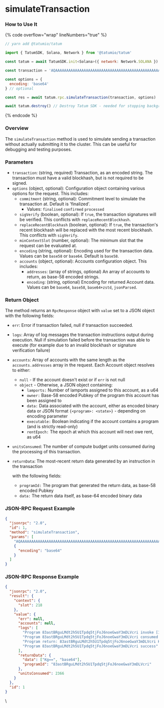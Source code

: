 # simulateTransaction

### How to Use It

{% code overflow="wrap" lineNumbers="true" %}
```javascript
// yarn add @tatumio/tatum

import { TatumSDK, Solana, Network } from '@tatumio/tatum'

const tatum = await TatumSDK.init<Solana>({ network: Network.SOLANA })

const transaction = 'AQAAAAAAAAAAAAAAAAAAAAAAAAAAAAAAAAAAAAAAAAAAAAAAAAAAAAAAAAAAAAAAAAAAAAAAAAAAAAAAAAAAAAABAAEDArczbMia1tLmq7zz4DinMNN0pJ1JtLdqIJPUw3YrGCzYAMHBsgN27lcgB6H2WQvFgyZuJYHa46puOQo9yQ8CVQbd9uHXZaGT2cvhRs7reawctIXtX1s3kTqM9YV+/wCp20C7Wj2aiuk5TReAXo+VTVg8QTHjs0UjNMMKCvpzZ+ABAgEBARU='

const options = {
  encoding: 'base64'
} // optional

const res = await tatum.rpc.simulateTransaction(transaction, options)

await tatum.destroy() // Destroy Tatum SDK - needed for stopping background jobs
```
{% endcode %}

### Overview

The `simulateTransaction` method is used to simulate sending a transaction without actually submitting it to the cluster. This can be useful for debugging and testing purposes.

### Parameters

* `transaction`: (string, required) Transaction, as an encoded string. The transaction must have a valid blockhash, but is not required to be signed.
* `options` (object, optional): Configuration object containing various options for the request. This includes:
  * `commitment` (string, optional): Commitment level to simulate the transaction at. Default is 'finalized'.&#x20;
    * Values: `finalised` `confirmed` `processed`
  * `sigVerify` (boolean, optional): If `true`, the transaction signatures will be verified. This conflicts with `replaceRecentBlockhash`.
  * `replaceRecentBlockhash` (boolean, optional): If `true`, the transaction's recent blockhash will be replaced with the most recent blockhash. This conflicts with `sigVerify`.
  * `minContextSlot` (number, optional): The minimum slot that the request can be evaluated at.
  * `encoding` (string, optional): Encoding used for the transaction data. Values can be `base58` or `base64`. Default is `base58`.
  * `accounts` (object, optional): Accounts configuration object. This includes:
    * `addresses`: (array of strings, optional) An array of accounts to return, as base-58 encoded strings.
    * `encoding`: (string, optional) Encoding for returned Account data. Values can be `base64`, `base58`, `base64+zstd`, `jsonParsed`.

### Return Object

The method returns an `RpcResponse` object with `value` set to a JSON object with the following fields:

* `err`: Error if transaction failed, null if transaction succeeded.
* `logs`: Array of log messages the transaction instructions output during execution. Null if simulation failed before the transaction was able to execute (for example due to an invalid blockhash or signature verification failure)
* `accounts`: Array of accounts with the same length as the `accounts.addresses` array in the request. Each Account object resolves to either:
  * `null` - If the account doesn't exist or if `err` is not null
  * `object` - Otherwise, a JSON object containing:
    * `lamports:`  Number of lamports assigned to this account, as a u64
    * `owner:`  Base-58 encoded Pubkey of the program this account has been assigned to
    * `data:`  Data associated with the account, either as encoded binary data or JSON format `{<program>: <state>}` - depending on encoding parameter
    * `executable:` Boolean indicating if the account contains a program (and is strictly read-only)
    * `rentEpoch:` The epoch at which this account will next owe rent, as u64
* `unitsConsumed`: The number of compute budget units consumed during the processing of this transaction.
*   `returnData`: The most-recent return data generated by an instruction in the transaction&#x20;

    with the following fields:

    * `programId:`  The program that generated the return data, as base-58 encoded Pubkey
    * `data:` The return data itself, as base-64 encoded binary data

### JSON-RPC Request Example

```json
{
  "jsonrpc": "2.0",
  "id": 1,
  "method": "simulateTransaction",
  "params": [
    "AQAAAAAAAAAAAAAAAAAAAAAAAAAAAAAAAAAAAAAAAAAAAAAAAAAAAAAAAAAAAAAAAAAAAAAAAAAAAAAAAAAAAAABAAEDArczbMia1tLmq7zz4DinMNN0pJ1JtLdqIJPUw3YrGCzYAMHBsgN27lcgB6H2WQvFgyZuJYHa46puOQo9yQ8CVQbd9uHXZaGT2cvhRs7reawctIXtX1s3kTqM9YV+/wCp20C7Wj2aiuk5TReAXo+VTVg8QTHjs0UjNMMKCvpzZ+ABAgEBARU=",
    {
      "encoding": "base64"
    }
  ]
}

```

### JSON-RPC Response Example

```json
{
  "jsonrpc": "2.0",
  "result": {
    "context": {
      "slot": 218
    },
    "value": {
      "err": null,
      "accounts": null,
      "logs": [
        "Program 83astBRguLMdt2h5U1Tpdq5tjFoJ6noeGwaY3mDLVcri invoke [1]",
        "Program 83astBRguLMdt2h5U1Tpdq5tjFoJ6noeGwaY3mDLVcri consumed 2366 of 1400000 compute units",
        "Program return: 83astBRguLMdt2h5U1Tpdq5tjFoJ6noeGwaY3mDLVcri KgAAAAAAAAA=",
        "Program 83astBRguLMdt2h5U1Tpdq5tjFoJ6noeGwaY3mDLVcri success"
      ],
      "returnData": {
        "data": ["Kg==", "base64"],
        "programId": "83astBRguLMdt2h5U1Tpdq5tjFoJ6noeGwaY3mDLVcri"
      },
      "unitsConsumed": 2366
    }
  },
  "id": 1
}
```

\
